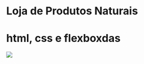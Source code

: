 # Loja de Produtos Naturais

# html, css e flexboxdas
<img src="https://raw.githubusercontent.com/dieegobs/loja-de-produtos-naturais/refs/heads/main/images/Site.png"/>





































